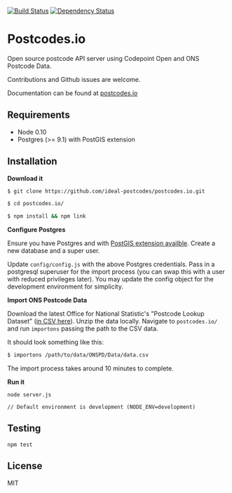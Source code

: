 [![Build Status](https://travis-ci.org/ideal-postcodes/postcodes.io.png)](https://travis-ci.org/ideal-postcodes/postcodes.io) 
[![Dependency Status](https://gemnasium.com/ideal-postcodes/postcodes.io.png)](https://gemnasium.com/ideal-postcodes/postcodes.io)

# Postcodes.io

Open source postcode API server using Codepoint Open and ONS Postcode Data.

Contributions and Github issues are welcome.

Documentation can be found at [postcodes.io](http://postcodes.io)

## Requirements

- Node 0.10
- Postgres (>= 9.1) with PostGIS extension

## Installation

**Download it**
```bash
$ git clone https://github.com/ideal-postcodes/postcodes.io.git

$ cd postcodes.io/

$ npm install && npm link
```

**Configure Postgres**

Ensure you have Postgres and with [PostGIS extension availble](http://postgis.net/install). Create a new database and a super user.

Update `config/config.js` with the above Postgres credentials. Pass in a postgresql superuser for the import process  (you can swap this with a user with reduced privileges later). You may update the config object for the development environment for simplicity.

**Import ONS Postcode Data**

Download the latest Office for National Statistic's "Postcode Lookup Dataset" ([in CSV here](https://geoportal.statistics.gov.uk/geoportal/catalog/main/home.page)). Unzip the data locally. Navigate to `postcodes.io/` and run `importons` passing the path to the CSV data.

It should look something like this:

```bash
$ importons /path/to/data/ONSPD/Data/data.csv
```

The import process takes around 10 minutes to complete. 

**Run it**

```
node server.js

// Default environment is development (NODE_ENV=development)
```



## Testing

```
npm test
```

## License 

MIT